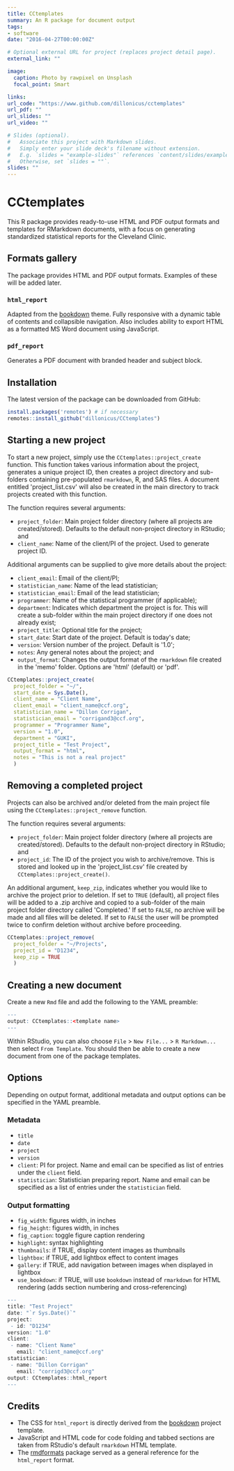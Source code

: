 ```yaml
---
title: CCtemplates
summary: An R package for document output
tags:
- software
date: "2016-04-27T00:00:00Z"

# Optional external URL for project (replaces project detail page).
external_link: ""

image:
  caption: Photo by rawpixel on Unsplash
  focal_point: Smart

links: 
url_code: "https://www.github.com/dillonicus/cctemplates"
url_pdf: ""
url_slides: ""
url_video: ""

# Slides (optional).
#   Associate this project with Markdown slides.
#   Simply enter your slide deck's filename without extension.
#   E.g. `slides = "example-slides"` references `content/slides/example-slides.md`.
#   Otherwise, set `slides = ""`.
slides: ""
---
```


# CCtemplates

<!-- badges: start -->
<!-- badges: end -->

This R package provides ready-to-use HTML and PDF output formats and templates for RMarkdown documents, with a focus on generating standardized statistical reports for the Cleveland Clinic. 

## Formats gallery

The package provides HTML and PDF output formats. Examples of these will be added later.

### `html_report`

Adapted from the [bookdown](https://bookdown.org/) theme. Fully responsive with a dynamic table of contents and collapsible navigation. Also includes ability to export HTML as a formatted MS Word document using JavaScript.

### `pdf_report`

Generates a PDF document with branded header and subject block. 

## Installation

The latest version of the package can be downloaded from GitHub:

``` r
install.packages('remotes') # if necessary
remotes::install_github("dillonicus/CCtemplates")
```

## Starting a new project

To start a new project, simply use the `CCtemplates::project_create` function. This function takes various information about the project, generates a unique project ID, then creates a project directory and sub-folders containing pre-populated `rmarkdown`, R, and SAS files. A document entitled 'project_list.csv' will also be created in the main directory to track projects created with this function.

The function requires several arguments:  

- `project_folder`: Main project folder directory (where all projects are created/stored). Defaults to the default non-project directory in RStudio; and  
- `client_name`: Name of the client/PI of the project. Used to generate project ID.  

Additional arguments can be supplied to give more details about the project:  

- `client_email`: Email of the client/PI;  
- `statistician_name`: Name of the lead statistician;  
- `statistician_email`: Email of the lead statistician;  
- `programmer`: Name of the statistical programmer (if applicable);  
- `department`: Indicates which department the project is for. This will create a sub-folder within the main project directory if one does not already exist;  
- `project_title`: Optional title for the project;  
- `start_date`: Start date of the project. Default is today's date;  
- `version`: Version number of the project. Default is '1.0';  
- `notes`: Any general notes about the project; and  
- `output_format`: Changes the output format of the `rmarkdown` file created in the 'memo' folder. Options are 'html' (default) or 'pdf'.

``` r
CCtemplates::project_create(
  project_folder = "~/", 
  start_date = Sys.Date(), 
  client_name = "Client Name", 
  client_email = "client_name@ccf.org",
  statistician_name = "Dillon Corrigan", 
  statistician_email = "corrigand3@ccf.org", 
  programmer = "Programmer Name", 
  version = "1.0", 
  department = "GUKI", 
  project_title = "Test Project", 
  output_format = "html", 
  notes = "This is not a real project"
  )
```
## Removing a completed project

Projects can also be archived and/or deleted from the main project file using the `CCtemplates::project_remove` function.

The function requires several arguments:  

- `project_folder`: Main project folder directory (where all projects are created/stored). Defaults to the default non-project directory in RStudio; and  
- `project_id`: The ID of the project you wish to archive/remove. This is stored and looked up in the 'project_list.csv' file created by `CCtemplates::project_create()`.  

An additional argument, `keep_zip`, indicates whether you would like to archive the project prior to deletion. If set to `TRUE` (default), all project files will be added to a .zip archive and copied to a sub-folder of the main project folder directory called 'Completed.' If set to `FALSE`, no archive will be made and all files will be deleted. If set to `FALSE` the user will be prompted twice to confirm deletion without archive before proceeding.

```r
CCtemplates::project_remove(
  project_folder = "~/Projects",
  project_id = "D1234",
  keep_zip = TRUE
  )
```

## Creating a new document

Create a new `Rmd` file and add the following to the YAML preamble:

``` r
---
output: CCtemplates::<template name>
---
```

Within RStudio, you can also choose `File` > `New File...` > `R Markdown...` then select `From Template`. You should then be able to create a new document from one of the package templates.

## Options

Depending on output format, additional metadata and output options can be specified in the YAML preamble.

### Metadata

- `title`
- `date`
- `project`
- `version`
- `client`: PI for project. Name and email can be specified as list of entries under the `client` field.
- `statistician`: Statistician preparing report. Name and email can be specified as a list of entries under the `statistician` field.


### Output formatting

- `fig_width`: figures width, in inches
- `fig_height`: figures width, in inches
- `fig_caption`: toggle figure caption rendering
- `highlight`: syntax highlighting
- `thumbnails`: if TRUE, display content images as thumbnails
- `lightbox`: if TRUE, add lightbox effect to content images
- `gallery`: if TRUE, add navigation between images when displayed in lightbox
- `use_bookdown`: if TRUE, will use `bookdown` instead of `rmarkdown` for HTML rendering (adds section numbering and cross-referencing)

``` r
---
title: "Test Project"
date: "`r Sys.Date()`"
project: 
 - id: "D1234"
version: "1.0"
client: 
 - name: "Client Name"
   email: "client_name@ccf.org"
statistician: 
 - name: "Dillon Corrigan"
   email: "corrigd3@ccf.org"
output: CCtemplates::html_report
---
```

## Credits

- The CSS for `html_report` is directly derived from the [bookdown](https://bookdown.org) project template.
- JavaScript and HTML code for code folding and tabbed sections are taken from RStudio's default `rmarkdown` HTML template.
- The [rmdformats](https://github.com/juba/rmdformats) package served as a general reference for the `html_report` format.
